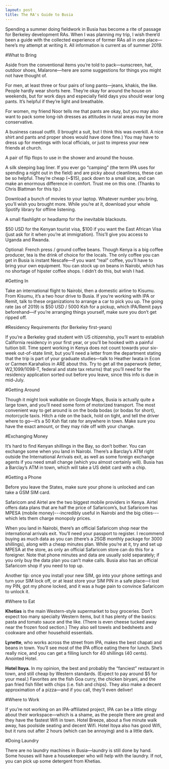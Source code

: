 ```yaml
---
layout: post
title: The RA's Guide to Busia
---
```


Spending a summer doing fieldwork in Busia has become a rite of passage for Berkeley development RAs. When I was planning my trip, I wish there’d been a guide with the collected experience of former RAs all in one place—here’s my attempt at writing it. All information is current as of summer 2019.

#What to Bring

Aside from the conventional items you’re told to pack—sunscreen, hat, outdoor shoes, Malarone—here are some suggestions for things you might not have thought of.

For men, at least three or four pairs of long pants—jeans, khakis, the like. People hardly wear shorts here. They’re okay for around the house on weekends, but for work days and especially field days you should wear long pants. It’s helpful if they’re light and breathable.

For women, my friend Noor tells me that pants are okay, but you may also want to pack some long-ish dresses as attitudes in rural areas may be more conservative.

A business casual outfit. (I brought a suit, but I think this was overkill. A nice shirt and pants and proper shoes would have done fine.) You may have to dress up for meetings with local officials, or just to impress your new friends at church.

A pair of flip flops to use in the shower and around the house.

A silk sleeping bag liner. If you ever go “camping” (the term IPA uses for spending a night out in the field) and are picky about cleanliness, these can be so helpful. They’re cheap (~$15), pack down to a small size, and can make an enormous difference in comfort. Trust me on this one. (Thanks to Chris Blattman for this tip.)

Download a bunch of movies to your laptop. Whatever number you bring, you’ll wish you brought more. While you’re at it, download your whole Spotify library for offline listening.

A small flashlight or headlamp for the inevitable blackouts.

$50 USD for the Kenyan tourist visa, $100 if you want the East African Visa (just ask for it when you’re at immigration). This’ll give you access to Uganda and Rwanda.

Optional: French press / ground coffee beans. Though Kenya is a big coffee producer, tea is the drink of choice for the locals. The only coffee you can get in Busia is instant Nescafe—if you want “real” coffee, you’ll have to bring your own equipment. You can stock up on beans in Nairobi, which has no shortage of hipster coffee shops. I didn’t do this, but wish I had.

#Getting In

Take an international flight to Nairobi, then a domestic airline to Kisumu. From Kisumu, it’s a two hour drive to Busia. If you’re working with IPA or Remit, talk to these organizations to arrange a car to pick you up. The going rate (as of 2019) is $50 USD / 5000 Ksh for a pickup, which IPA/Remit pays beforehand—if you’re arranging things yourself, make sure you don’t get ripped off.

#Residency Requirements (for Berkeley first-years)

If you’re a Berkeley grad student with US citizenship, you’ll want to establish California residency in your first year, or you’ll be hooked with a painful tuition bill. Time spent working in Kenya does not count towards your six-week out-of-state limit, but you’ll need a letter from the department stating that the trip is part of your graduate studies—talk to Heather Iwata in Econ or Carmen Karahalios in ARE about this. Try to get all the paperwork (letter, W2,1099/1098-T, federal and state tax returns) that you’ll need for the residency application sorted out before you leave, since this info is due in mid-July.

#Getting Around

Though it might look walkable on Google Maps, Busia is actually quite a large town, and you’ll need some form of motorized transport. The most convenient way to get around is on the boda bodas (or bodas for short), motorcycle taxis. Hitch a ride on the back, hold on tight, and tell the driver where to go—it’s a 50 Ksh flat rate for anywhere in town. Make sure you have the exact amount, or they may ride off with your change.

#Exchanging Money

It’s hard to find Kenyan shillings in the Bay, so don’t bother. You can exchange some when you land in Nairobi. There’s a Barclay’s ATM right outside the International Arrivals exit, as well as some foreign exchange agents if you need small change (which you almost certainly will). Busia has a Barclay’s ATM in town, which will take a US debit card with a chip.

#Getting a Phone

Before you leave the States, make sure your phone is unlocked and can take a GSM SIM card.

Safaricom and Airtel are the two biggest mobile providers in Kenya. Airtel offers data plans that are half the price of Safaricom’s, but Safaricom has MPESA (mobile money)---incredibly useful in Nairobi and the big cities---which lets them charge monopoly prices. 

When you land in Nairobi, there’s an official Safaricom shop near the international arrivals exit. You’ll need your passport to register. I recommend buying as much data as you can (there’s a 25GB monthly package for 3000 shillings), along with a cheap minutes plan. While you’re at it, try and set up MPESA at the store, as only an official Safaricom store can do this for a foreigner. Note that phone minutes and data are usually sold separately; if you only buy the data plan you can’t make calls. Busia also has an official Safaricom shop if you need to top up.

Another tip: once you install your new SIM, go into your phone settings and turn your SIM lock off, or at least store your SIM PIN in a safe place—I lost my PIN, got my phone locked, and it was a huge pain to convince Safaricom to unlock it.

#Where to Eat

__Khetias__ is the main Western-style supermarket to buy groceries. Don’t expect too many specialty Western items, but it has plenty of the basics: pasta and tomato sauce and the like. (There is even cheese tucked away near the frozen food section.) They also sell towels and bedsheets and cookware and other household essentials.

__Lynette__, who works across the street from IPA, makes the best chapati and beans in town. You’ll see most of the IPA office eating there for lunch. She’s really nice, and you can get a filling lunch for 40 shillings (40 cents).
Anointed Hotel. 

__Hotel Itoya.__ In my opinion, the best and probably the “fanciest” restaurant in town, and still cheap by Western standards. (Expect to pay around $5 for your meal.) Favorites are the fish Goa curry, the chicken biryani, and the pan fried fish fillet with chips (i.e. fish and chips). They also make a decent approximation of a pizza—and if you call, they’ll even deliver!

#Where to Work

If you’re not working on an IPA-affiliated project, IPA can be a little stingy about their workspace—which is a shame, as the people there are great and they have the fastest Wifi in town.
Hotel Breeze, about a five minute walk away, has poolside seating and decent Wifi.
Hotel Itoya also has good Wifi, but it runs out after 2 hours (which can be annoying) and is a little dark. 

#Doing Laundry

There are no laundry machines in Busia—laundry is still done by hand. Some houses will have a housekeeper who will help with the laundry. If not, you can pick up some detergent from Khetias. 